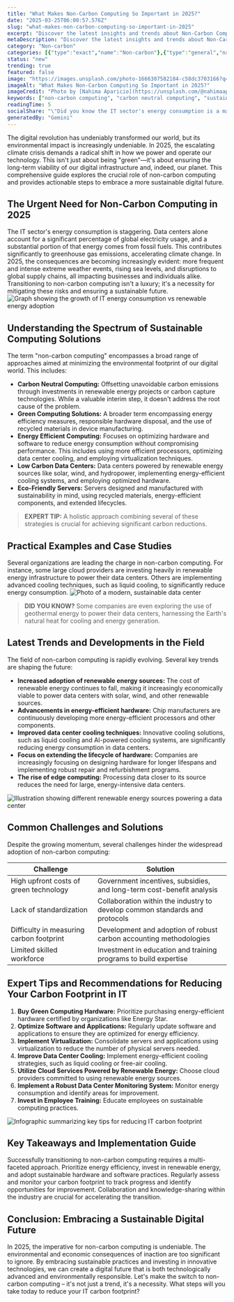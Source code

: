```yaml
---
title: "What Makes Non-Carbon Computing So Important in 2025?"
date: "2025-03-25T06:00:57.576Z"
slug: "what-makes-non-carbon-computing-so-important-in-2025"
excerpt: "Discover the latest insights and trends about Non-Carbon Computing. This comprehensive guide covers everything you need to know about Non-Carbon Computing in 2025."
metaDescription: "Discover the latest insights and trends about Non-Carbon Computing. This comprehensive guide covers everything you need to know about Non-Carbon Computing ..."
category: "Non-carbon"
categories: [{"type":"exact","name":"Non-carbon"},{"type":"general","name":"Computer Science"},{"type":"medium","name":"Hardware Design"},{"type":"specific","name":"Neuromorphic Computing"},{"type":"niche","name":"Memristor Arrays"}]
status: "new"
trending: true
featured: false
image: "https://images.unsplash.com/photo-1666307582184-c58dc3703166?q=85&w=1200&fit=max&fm=webp&auto=compress"
imageAlt: "What Makes Non-Carbon Computing So Important in 2025?"
imageCredit: "Photo by [Nahima Aparicio](https://unsplash.com/@nahimaaparicio) on Unsplash"
keywords: ["non-carbon computing", "carbon neutral computing", "sustainable computing", "green computing solutions", "energy efficient computing", "low carbon data centers", "eco-friendly servers", "reducing carbon footprint IT", "buy green computing hardware", "sustainable data center solutions"]
readingTime: 5
socialShare: "\"Did you know the IT sector's energy consumption is a major contributor to climate change?  Transitioning to non-carbon computing isn't just environmentally responsible; it's crucial for our future.\""
generatedBy: "Gemini"
---
```




The digital revolution has undeniably transformed our world, but its environmental impact is increasingly undeniable.  In 2025, the escalating climate crisis demands a radical shift in how we power and operate our technology.  This isn't just about being "green"—it's about ensuring the long-term viability of our digital infrastructure and, indeed, our planet. This comprehensive guide explores the crucial role of non-carbon computing and provides actionable steps to embrace a more sustainable digital future.

## The Urgent Need for Non-Carbon Computing in 2025

The IT sector's energy consumption is staggering.  Data centers alone account for a significant percentage of global electricity usage, and a substantial portion of that energy comes from fossil fuels.  This contributes significantly to greenhouse gas emissions, accelerating climate change.  In 2025, the consequences are becoming increasingly evident: more frequent and intense extreme weather events, rising sea levels, and disruptions to global supply chains, all impacting businesses and individuals alike.  Transitioning to non-carbon computing isn't a luxury; it's a necessity for mitigating these risks and ensuring a sustainable future. ![Graph showing the growth of IT energy consumption vs renewable energy adoption](https://images.unsplash.com/photo-1484807352052-23338990c6c6?q=85&w=1200&fit=max&fm=webp&auto=compress)

## Understanding the Spectrum of Sustainable Computing Solutions

The term "non-carbon computing" encompasses a broad range of approaches aimed at minimizing the environmental footprint of our digital world.  This includes:

* **Carbon Neutral Computing:**  Offsetting unavoidable carbon emissions through investments in renewable energy projects or carbon capture technologies.  While a valuable interim step, it doesn't address the root cause of the problem.
* **Green Computing Solutions:**  A broader term encompassing energy efficiency measures, responsible hardware disposal, and the use of recycled materials in device manufacturing.
* **Energy Efficient Computing:**  Focuses on optimizing hardware and software to reduce energy consumption without compromising performance. This includes using more efficient processors, optimizing data center cooling, and employing virtualization techniques.
* **Low Carbon Data Centers:**  Data centers powered by renewable energy sources like solar, wind, and hydropower, implementing energy-efficient cooling systems, and employing optimized hardware.
* **Eco-Friendly Servers:**  Servers designed and manufactured with sustainability in mind, using recycled materials, energy-efficient components, and extended lifecycles.

> **EXPERT TIP:**  A holistic approach combining several of these strategies is crucial for achieving significant carbon reductions.

## Practical Examples and Case Studies

Several organizations are leading the charge in non-carbon computing.  For instance, some large cloud providers are investing heavily in renewable energy infrastructure to power their data centers.  Others are implementing advanced cooling techniques, such as liquid cooling, to significantly reduce energy consumption. ![Photo of a modern, sustainable data center](https://images.unsplash.com/photo-1494358856891-c9a46d446c39?q=85&w=1200&fit=max&fm=webp&auto=compress)

> **DID YOU KNOW?**  Some companies are even exploring the use of geothermal energy to power their data centers, harnessing the Earth's natural heat for cooling and energy generation.

## Latest Trends and Developments in the Field

The field of non-carbon computing is rapidly evolving.  Several key trends are shaping the future:

* **Increased adoption of renewable energy sources:**  The cost of renewable energy continues to fall, making it increasingly economically viable to power data centers with solar, wind, and other renewable sources.
* **Advancements in energy-efficient hardware:**  Chip manufacturers are continuously developing more energy-efficient processors and other components.
* **Improved data center cooling techniques:**  Innovative cooling solutions, such as liquid cooling and AI-powered cooling systems, are significantly reducing energy consumption in data centers.
* **Focus on extending the lifecycle of hardware:**  Companies are increasingly focusing on designing hardware for longer lifespans and implementing robust repair and refurbishment programs.
* **The rise of edge computing:**  Processing data closer to its source reduces the need for large, energy-intensive data centers.

![Illustration showing different renewable energy sources powering a data center](https://images.unsplash.com/photo-1666307582184-c58dc3703166?q=85&w=1200&fit=max&fm=webp&auto=compress)

## Common Challenges and Solutions

Despite the growing momentum, several challenges hinder the widespread adoption of non-carbon computing:

| Challenge                     | Solution                                                                     |
|------------------------------|-----------------------------------------------------------------------------|
| High upfront costs of green technology | Government incentives, subsidies, and long-term cost-benefit analysis      |
| Lack of standardization       | Collaboration within the industry to develop common standards and protocols |
| Difficulty in measuring carbon footprint | Development and adoption of robust carbon accounting methodologies          |
| Limited skilled workforce      | Investment in education and training programs to build expertise           |

## Expert Tips and Recommendations for Reducing Your Carbon Footprint in IT

1. **Buy Green Computing Hardware:**  Prioritize purchasing energy-efficient hardware certified by organizations like Energy Star.
2. **Optimize Software and Applications:**  Regularly update software and applications to ensure they are optimized for energy efficiency.
3. **Implement Virtualization:**  Consolidate servers and applications using virtualization to reduce the number of physical servers needed.
4. **Improve Data Center Cooling:**  Implement energy-efficient cooling strategies, such as liquid cooling or free-air cooling.
5. **Utilize Cloud Services Powered by Renewable Energy:**  Choose cloud providers committed to using renewable energy sources.
6. **Implement a Robust Data Center Monitoring System:**  Monitor energy consumption and identify areas for improvement.
7. **Invest in Employee Training:**  Educate employees on sustainable computing practices.

![Infographic summarizing key tips for reducing IT carbon footprint](https://images.unsplash.com/photo-1649959265040-2b87be9074e4?q=85&w=1200&fit=max&fm=webp&auto=compress)

## Key Takeaways and Implementation Guide

Successfully transitioning to non-carbon computing requires a multi-faceted approach.  Prioritize energy efficiency, invest in renewable energy, and adopt sustainable hardware and software practices.  Regularly assess and monitor your carbon footprint to track progress and identify opportunities for improvement.  Collaboration and knowledge-sharing within the industry are crucial for accelerating the transition.

## Conclusion: Embracing a Sustainable Digital Future

In 2025, the imperative for non-carbon computing is undeniable.  The environmental and economic consequences of inaction are too significant to ignore.  By embracing sustainable practices and investing in innovative technologies, we can create a digital future that is both technologically advanced and environmentally responsible.  Let's make the switch to non-carbon computing – it's not just a trend, it's a necessity.  What steps will you take today to reduce your IT carbon footprint?

